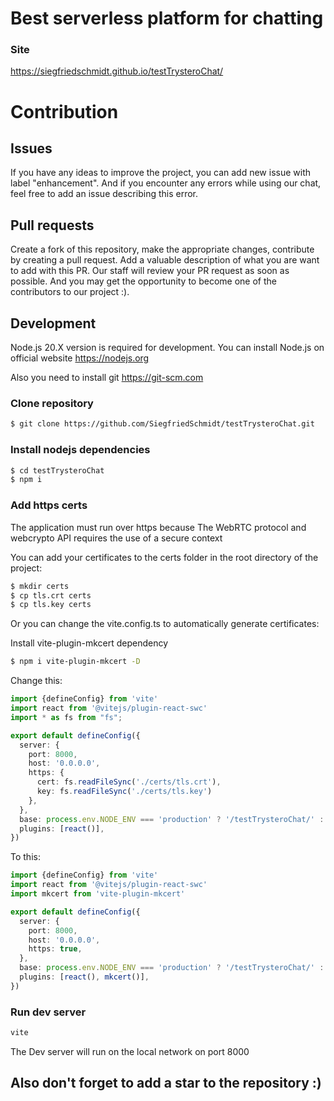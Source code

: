 # Best serverless platform for chatting

### Site

https://siegfriedschmidt.github.io/testTrysteroChat/

# Contribution

## Issues

If you have any ideas to improve the project,
you can add new issue with label "enhancement".
And if you encounter any errors while using our chat, feel
free to add an issue describing this error.

## Pull requests

Create a fork of this repository, make the appropriate changes,
contribute by creating a pull request. Add a valuable description
of what you are want to add with this PR.
Our staff will review your PR request as soon as possible.
And you may get the opportunity to become one of the contributors to our project :).

## Development

Node.js 20.X version is required for development.
You can install Node.js on official website https://nodejs.org

Also you need to install git https://git-scm.com

### Clone repository

```bash
$ git clone https://github.com/SiegfriedSchmidt/testTrysteroChat.git
```

### Install nodejs dependencies

```bash
$ cd testTrysteroChat
$ npm i
```

### Add https certs

The application must run over https because
The WebRTC protocol and webcrypto API
requires the use of a secure context

You can add your certificates to the certs folder in
the root directory of the project:

```bash
$ mkdir certs
$ cp tls.crt certs
$ cp tls.key certs
```

Or you can change the vite.config.ts
to automatically generate certificates:

Install vite-plugin-mkcert dependency

```bash
$ npm i vite-plugin-mkcert -D
```

Change this:

```ts
import {defineConfig} from 'vite'
import react from '@vitejs/plugin-react-swc'
import * as fs from "fs";

export default defineConfig({
  server: {
    port: 8000,
    host: '0.0.0.0',
    https: {
      cert: fs.readFileSync('./certs/tls.crt'),
      key: fs.readFileSync('./certs/tls.key')
    },
  },
  base: process.env.NODE_ENV === 'production' ? '/testTrysteroChat/' : '/',
  plugins: [react()],
})
```

To this:

```ts
import {defineConfig} from 'vite'
import react from '@vitejs/plugin-react-swc'
import mkcert from 'vite-plugin-mkcert'

export default defineConfig({
  server: {
    port: 8000,
    host: '0.0.0.0',
    https: true,
  },
  base: process.env.NODE_ENV === 'production' ? '/testTrysteroChat/' : '/',
  plugins: [react(), mkcert()],
})
```

### Run dev server

```bash
vite
```

The Dev server will run on the local network
on port 8000

## Also don't forget to add a star to the repository :)
